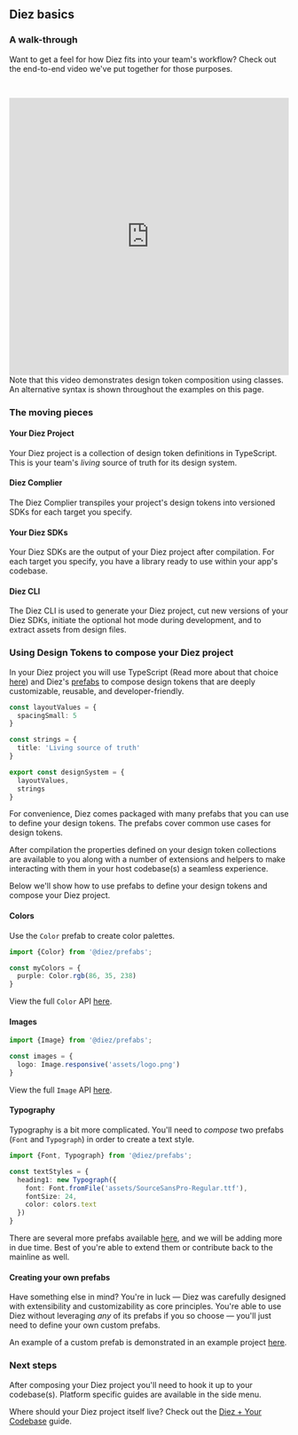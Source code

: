 ## Diez basics

### A walk-through
Want to get a feel for how Diez fits into your team's workflow? Check out the end-to-end video we've put together for those purposes.
<iframe style="margin-top:30px" width="100%" height="500" src="https://www.youtube.com/embed/41xMXV52Uwo" frameborder="0" allow="accelerometer, autoplay, encrypted-media, gyroscope, picture-in-picture" allowfullscreen></iframe>

<div class="aside">Note that this video demonstrates design token composition using classes. An alternative syntax is shown throughout the examples on this page.</div>

### The moving pieces

#### Your Diez Project

Your Diez project is a collection of design token definitions in TypeScript. This is your team's _living_ source of truth for its design system.

#### Diez Complier

The Diez Complier transpiles your project's design tokens into versioned SDKs for each target you specify.

#### Your Diez SDKs

Your Diez SDKs are the output of your Diez project after compilation. For each target you specify, you have a library ready to use within your app's codebase.

#### Diez CLI

The Diez CLI is used to generate your Diez project, cut new versions of your Diez SDKs, initiate the optional hot mode during development, and to extract assets from design files.

### Using Design Tokens to compose your Diez project

In your Diez project you will use TypeScript (Read more about that choice [here](/faq/#typescript)) and Diez's [prefabs](/glossary#prefabs) to compose design tokens that are deeply customizable, reusable, and developer-friendly.


```typescript
const layoutValues = {
  spacingSmall: 5
}

const strings = {
  title: 'Living source of truth'
}

export const designSystem = {
  layoutValues,
  strings
}
```

For convenience, Diez comes packaged with many prefabs that you can use to define your design tokens. The prefabs cover common use cases for design tokens.

After compilation the properties defined on your design token collections are available to you along with a number of extensions and helpers to make interacting with them in your host codebase(s) a seamless experience.

Below we'll show how to use prefabs to define your design tokens and compose your Diez project.

#### Colors

Use the `Color` prefab to create color palettes.

```typescript
import {Color} from '@diez/prefabs';

const myColors = {
  purple: Color.rgb(86, 35, 238)
}
```

View the full `Color` API [here](/docs/latest/classes/prefabs.color.html).

#### Images

```typescript
import {Image} from '@diez/prefabs';

const images = {
  logo: Image.responsive('assets/logo.png')
}
```

View the full `Image` API [here](/docs/latest/classes/prefabs.image.html).

#### Typography

Typography is a bit more complicated. You'll need to _compose_ two prefabs (`Font` and `Typograph`) in order to create a text style.

```typescript
import {Font, Typograph} from '@diez/prefabs';

const textStyles = {
  heading1: new Typograph({
    font: Font.fromFile('assets/SourceSansPro-Regular.ttf'),
    fontSize: 24,
    color: colors.text
  })
}
```

There are several more prefabs available [here](/docs/latest/modules/prefabs.html), and we will be adding more in due time. Best of you're able to extend them or contribute back to the mainline as well.

#### Creating your own prefabs

Have something else in mind? You're in luck — Diez was carefully designed with extensibility and customizability as core principles. You're able to use Diez without leveraging _any_ of its prefabs if you so choose — you'll just need to define your own custom prefabs.

An example of a custom prefab is demonstrated in an example project [here](https://github.com/diez/diez/blob/master/examples/lorem-ipsum/design-system/src/components/Margin.ts).

### Next steps

After composing your Diez project you'll need to hook it up to your codebase(s). Platform specific guides are available in the side menu.

Where should your Diez project itself live? Check out the [Diez + Your Codebase](/getting-started/your-codebase) guide.

